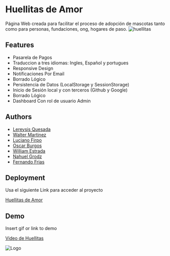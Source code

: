 # Huellitas de Amor

Página Web creada para facilitar el proceso de adopción de mascotas tanto como para personas, fundaciones, ong, hogares de paso.
![huellitas](https://user-images.githubusercontent.com/71738691/234940878-0faa2e4c-21b2-46d6-963d-61de8d753deb.png)

## Features

- Pasarela de Pagos
- Traduccion a tres idiomas: Ingles, Español y portugues
- Responsive Design
- Notificaciones Por Email
- Borrado Lógico
- Persistencia de Datos (LocalStorage y SessionStorage)
- Inicio de Sesión local y con terceros (Github y Google)
- Borrado Lógico
- Dashboard Con rol de usuario Admin


## Authors

- [Lereysis Quesada](https://github.com/Lereysis)
- [Walter Martinez](https://github.com/wal90)
- [Luciano Firpo](https://github.com/Luckiifirpo)
- [Oscar Burgos](https://github.com/Oskarp88)
- [William Estrada](https://github.com/wcamest)
- [Nahuel Grodz](https://github.com/Nahuk)
- [Fernando Frias](https://github.com/ffernando93)



## Deployment

Usa el siguiente Link para acceder al proyecto
 
 [Huellitas de Amor](https://huellitas-de-amor.vercel.app/)

## Demo

Insert gif or link to demo

[Video de Huellitas](https://youtu.be/n4ZuZa49qbM)

![Logo](https://huellitas-de-amor.vercel.app/assets/logo-30bd02a2.svg)
